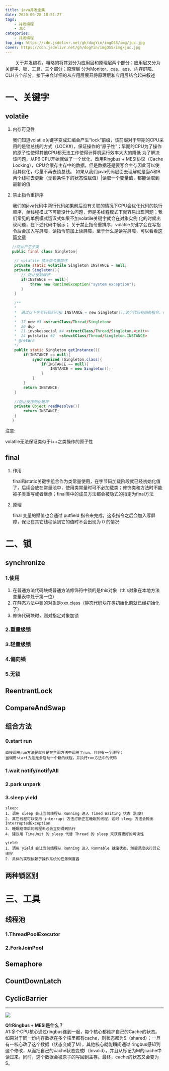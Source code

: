 ```yaml
---
title: java并发全集
date: 2020-09-28 18:51:27
tags:
    - 并发编程
    - JUC
categories:
    - 并发编程
top_img: https://cdn.jsdelivr.net/gh/dogYin/imgOSS/img/juc.jpg
cover: https://cdn.jsdelivr.net/gh/dogYin/imgOSS/img/juc.jpg
---
```

&nbsp;&nbsp;&nbsp;&nbsp;&nbsp;&nbsp;&nbsp;&nbsp;关于并发编程，粗略的将其划分为应用层和原理层两个部分；应用层又分为关键字、锁、工具，三个部分；原理层
分为Monitor、cas、aqs、内存屏障、CLH五个部分，接下来会详细的从应用层展开将原理层和应用层结合起来叙述

# 一、关键字

## volatile 

1. 内存可见性

    我们知道volatile关键字变成汇编会产生“lock“前缀，该前缀对于早期的CPU采用的是锁总线的方式（LOCK#），保证操作的“原子性”；早期的CPU为了操作的原子性使得其他CPU都无法工作使得计算机运行效率大大的降低
    为了解决该问题，从P6 CPU开始就做了一个优化，改用Ringbus + MESI协议（Cache Locking），CPU会缓存主存中的数据，但是数据还是要写会主存因此可以使用其优化，尽量不再去锁总线。
    如果从我们java代码层面去理解就是当A和B两个线程去更新（无锁条件下的状态性赋值）|读取一个变量值，都能读取到最新的值

2. 禁止指令重排序

    我们的java代码中两行代码如果前后没有关联的情况下CPU会优化代码的执行顺序，单线程模式下可能没什么问题，但是多线程模式下就容易出现问题；我们常见的单例模式饿汉式如果不加volatile关键字就会在对象实例
    化的时候出现问题，在下述代码中展示；
    关于禁止指令重排序，volatile关键字会在写指令后会加入写屏障，读指令前加上读屏障，至于什么是读写屏障，可以看看[这篇文章](http://ifeve.com/memory-barriers-or-fences/)
```java
   //防止产生子类
   public final class Singleton{
    
    // volatile 禁止指令重排序
    private static volatile Singleton INSTANCE = null;
    private Singleton(){
       // 防止反射破坏
       if(INSTANCE == null){
           throw new RuntimeException("system exception");
       }
    }
        
    /**
    * 
    *  通过以下字节码我们可知 INSTANCE = new Singleton();这个代码有四条指令，在第21和24条指令有可能会发生后面的先执行，所以需要加上volatile关键字禁止指令重排序
    * 
    *  17 new #3 <structClass/Thread/Singleton>
    *  20 dup
    *  21 invokespecial #4 <structClass/Thread/Singleton.<init>>
    *  24 putstatic #2  <structClass/Thread/Singleton.INSTANCE>
    * @return 
    */
    public static Singleton getInstance(){
        if(INSTANCE == null){
            synchronized (Singleton.class){
                if(INSTANCE == null){
                    INSTANCE = new Singleton();
                }
            }
        }
        return INSTANCE;
    }
    
    //防止反序列化破坏
    private Object readResolve(){
        return INSTANCE;
    }
   }

```
注意:

   volatile无法保证类似于i++之类操作的原子性
    
## final

1. 作用
    
    final和static关键字组合作为类常量使用，在字节码加载阶段就已经初始化值了，后续会放在常量池中，使用类常量时可不必加载类；修饰类和方法时不能被子类重写或者继承；final类中的成员方法都会被隐式的指定为final方法
2. 原理
    
    final 变量的赋值也会通过 putfield 指令来完成，这条指令之后会加入写屏障，保证在其它线程读到它的值时不会出现为 0 的情况
   

# 二、锁

## synchronize

### 1.使用
1. 在普通方法代码块或普通方法修饰符中锁的是this对象（this对象在本地方法变量表中处于第一位）
2. 在静态方法中锁的对象是xxx.class（静态代码块在类初始化前就已经初始化了）
3. 修饰代码块时，则对指定对象加锁

### 2.重量级锁
   

### 3.轻量级锁


### 4.偏向锁

### 5.无锁


## ReentrantLock

## CompareAndSwap

## 组合方法

### 0.start run
    直接调用run方法是就只是在主调方法中调用了run，且只有一个线程；
    当调用start方法是会启动一个新的线程，并执行run方法中的代码
    
### 1.wait notify/notifyAll
    
### 2.park unpark

### 3.sleep yield
    sleep:
    1. 调用 sleep 会让当前线程从 Running 进入 Timed Waiting 状态（阻塞）
    2. 其它线程可以使用 interrupt 方法打断正在睡眠的线程，这时 sleep 方法会抛出 InterruptedException
    3. 睡眠结束后的线程未必会立刻得到执行
    4. 建议用 TimeUnit 的 sleep 代替 Thread 的 sleep 来获得更好的可读性

    yield:
    1. 调用 yield 会让当前线程从 Running 进入 Runnable 就绪状态，然后调度执行其它线程
    2. 具体的实现依赖于操作系统的任务调度器

## 两种锁区别

# 三、工具

## 线程池

### 1.ThreadPoolExecutor

### 2.ForkJoinPool

## Semaphore

## CountDownLatch

## CyclicBarrier

<hr/>

![](https://cdn.jsdelivr.net/gh/dogYin/imgOSS/img/juc.png)

**Q1:Ringbus + MESI是什么？**<br/>
A1:多个CPU核心通过ringbus连到一起，每个核心都维护自己的Cache的状态。如果对于同一份内存数据在多个核里都有cache，则状态都为S（shared）；一旦有一核心改了这个数据（状态变成了M），其他核心就能瞬间通过
ringbus感知到这个修改，从而把自己的cache状态变成I（Invalid），并且从标记为M的cache中读过来。同时，这个数据会被原子的写回到主存。最终，cache的状态又会变为S。
 